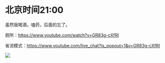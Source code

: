 # 北京时间21:00

虽然我喝酒，嗑药，后面的忘了。

厕所：https://www.youtube.com/watch?v=GR83g-cXfRI

省流模式：https://www.youtube.com/live_chat?is_popout=1&v=GR83g-cXfRI

<img src="https://img.nga.178.com/attachments/mon_202105/03/7nQ16w-5nbdZ10T3cSga-me.png"></img>